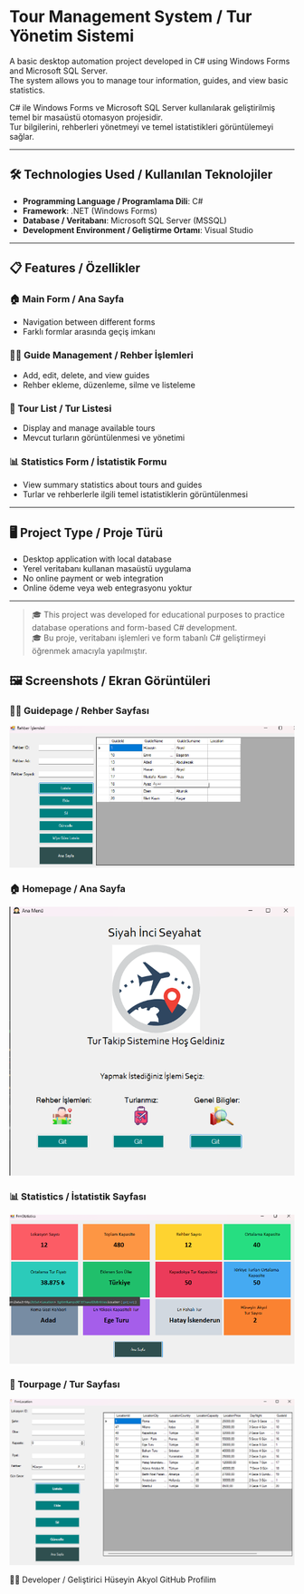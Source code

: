 # Tour Management System / Tur Yönetim Sistemi

A basic desktop automation project developed in C# using Windows Forms and Microsoft SQL Server.  
The system allows you to manage tour information, guides, and view basic statistics.

C# ile Windows Forms ve Microsoft SQL Server kullanılarak geliştirilmiş temel bir masaüstü otomasyon projesidir.  
Tur bilgilerini, rehberleri yönetmeyi ve temel istatistikleri görüntülemeyi sağlar.

---

## 🛠️ Technologies Used / Kullanılan Teknolojiler

- **Programming Language / Programlama Dili**: C#
- **Framework**: .NET (Windows Forms)
- **Database / Veritabanı**: Microsoft SQL Server (MSSQL)
- **Development Environment / Geliştirme Ortamı**: Visual Studio

---

## 📋 Features / Özellikler

### 🏠 Main Form / Ana Sayfa
- Navigation between different forms  
- Farklı formlar arasında geçiş imkanı

### 🧑‍✈️ Guide Management / Rehber İşlemleri
- Add, edit, delete, and view guides  
- Rehber ekleme, düzenleme, silme ve listeleme

### 🧭 Tour List / Tur Listesi
- Display and manage available tours  
- Mevcut turların görüntülenmesi ve yönetimi

### 📊 Statistics Form / İstatistik Formu
- View summary statistics about tours and guides  
- Turlar ve rehberlerle ilgili temel istatistiklerin görüntülenmesi

---

## 🖥️ Project Type / Proje Türü

- Desktop application with local database  
- Yerel veritabanı kullanan masaüstü uygulama  
- No online payment or web integration  
- Online ödeme veya web entegrasyonu yoktur

---

> 🎓 This project was developed for educational purposes to practice database operations and form-based C# development.  
> 🎓 Bu proje, veritabanı işlemleri ve form tabanlı C# geliştirmeyi öğrenmek amacıyla yapılmıştır.


## 🖼️ Screenshots / Ekran Görüntüleri

### 🧑‍✈️ Guidepage / Rehber Sayfası
![Guidepage](screenshots/Guidepage.png)

### 🏠 Homepage / Ana Sayfa
![Homepage](screenshots/homepage.png)

### 📊 Statistics / İstatistik Sayfası
![Statistics](screenshots/statistics.png)

### 🧭 Tourpage / Tur Sayfası
![Tourpage](screenshots/tourpage.png)

🧑‍💻 Developer / Geliştirici
Hüseyin Akyol
GitHub Profilim

